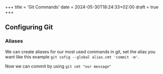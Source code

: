 +++
title = 'Git Commands'
date = 2024-05-30T18:24:33+02:00
draft = true
+++

## Configuring Git

### Aliases

We can create aliases for our most used commands in git, set the alias you want like this example `git cofig --global alias.cmt 'commit -m'`.

Now we can commit by using `git cmt "our message"`
